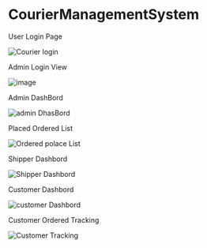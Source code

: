 # CourierManagementSystem
User Login Page

![Courier login](https://github.com/shohag66/CourierManagementSystem/assets/107748509/a314b0b1-a1be-4527-a17a-f3ed96e01e18)

Admin Login View

![image](https://github.com/shohag66/CourierManagementSystem/assets/107748509/ccb3d304-5c30-4224-8558-04aa54db25c0)

Admin DashBord

![admin DhasBord](https://github.com/shohag66/CourierManagementSystem/assets/107748509/60444297-6397-4c2a-9f5a-3a88458ffc19)

Placed Ordered List

![Ordered polace List](https://github.com/shohag66/CourierManagementSystem/assets/107748509/62f27799-4ed1-447c-a42b-8a044720fe4c)

Shipper Dashbord

![Shipper Dashbord](https://github.com/shohag66/CourierManagementSystem/assets/107748509/f9b2295d-43ee-4274-835b-a2be0d72c45b)

Customer Dashbord

![customer Dashbord](https://github.com/shohag66/CourierManagementSystem/assets/107748509/0d9185ec-99a1-4349-86c6-f248966ec827)

Customer  Ordered Tracking

![Customer Tracking](https://github.com/shohag66/CourierManagementSystem/assets/107748509/1374e761-061c-4e16-9888-e0a6c6d8f1d5)
